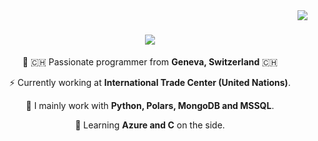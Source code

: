 <img align="right" src="https://visitor-badge.laobi.icu/badge?page_id=McNickSisto.McNickSisto" />

<h1 align="center">
    <img src="https://readme-typing-svg.herokuapp.com?font=Fira+Code&duration=3000&pause=100&color=2B0784&background=66FF0900&center=true&vCenter=true&random=false&width=435&lines=Hello+there+!+%F0%9F%91%8B;I'm+Nicholas+Sistovaris" />
</h1>


<div align="center">

  📍 🇨🇭 Passionate programmer from **Geneva, Switzerland** 🇨🇭

 ⚡ Currently working at **International Trade Center (United Nations)**.

 🔭 I mainly work with **Python, Polars, MongoDB and MSSQL**.
 
  🌱 Learning **Azure and C** on the side.
  
 </div>

 
